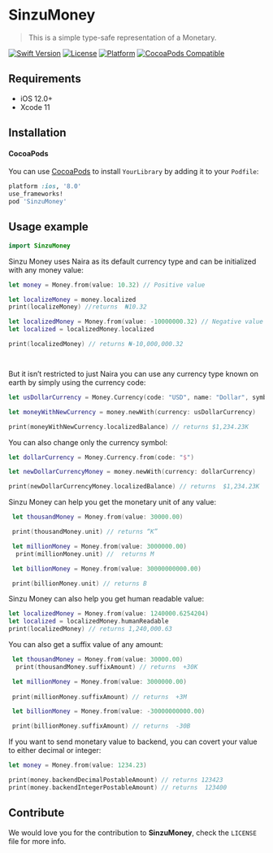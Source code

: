# SinzuMoney
> This is a simple type-safe representation of a Monetary.


[![Swift Version][swift-image]][swift-url]
[![License][license-image]][license-url]
[![Platform](https://img.shields.io/cocoapods/p/LFAlertController.svg?style=flat)](http://cocoapods.org/pods/LFAlertController)
[![CocoaPods Compatible](https://img.shields.io/cocoapods/v/EZSwiftExtensions.svg)](https://img.shields.io/cocoapods/v/LFAlertController.svg)  


## Requirements

- iOS 12.0+
- Xcode 11

## Installation

#### CocoaPods
You can use [CocoaPods](http://cocoapods.org/) to install `YourLibrary` by adding it to your `Podfile`:

```ruby
platform :ios, '8.0'
use_frameworks!
pod 'SinzuMoney'
```

## Usage example

```swift
import SinzuMoney

```
Sinzu Money uses Naira as its default currency type and can be initialized with any money value:

```swift
let money = Money.from(value: 10.32) // Positive value

let localizeMoney = money.localized
print(localizeMoney) //returns  ₦10.32

let localizedMoney = Money.from(value: -10000000.32) // Negative value
let localized = localizedMoney.localized

print(localizedMoney) // returns ₦-10,000,000.32




```
But it isn’t restricted to just Naira you can use any currency type known on earth by simply using the currency code: 

```swift
let usDollarCurrency = Money.Currency(code: "USD", name: "Dollar", symbol: "$", baseUnit: "US Dollar", decimalUnit: "Cent”). 

let moneyWithNewCurrency = money.newWith(currency: usDollarCurrency)

print(moneyWithNewCurrency.localizedBalance) // returns $1,234.23K


```
You can also change only the currency symbol:

```swift
let dollarCurrency = Money.Currency.from(code: "$")

let newDollarCurrencyMoney = money.newWith(currency: dollarCurrency)

print(newDollarCurrencyMoney.localizedBalance) // returns  $1,234.23K

```
Sinzu Money can help you get the monetary unit of any value:

```swift
 let thousandMoney = Money.from(value: 30000.00)

 print(thousandMoney.unit) // returns “K”

 let millionMoney = Money.from(value: 3000000.00)
  print(millionMoney.unit) //  returns M

 let billionMoney = Money.from(value: 30000000000.00)

 print(billionMoney.unit) // returns B
```

Sinzu Money can also help you get human readable value:

```swift
let localizedMoney = Money.from(value: 1240000.6254204)
let localized = localizedMoney.humanReadable
print(localizedMoney) // returns 1,240,000.63
```

 You can also get a suffix value of any amount:
 
```swift
 let thousandMoney = Money.from(value: 30000.00)
  print(thousandMoney.suffixAmount) // returns  +30K

 let millionMoney = Money.from(value: 3000000.00)
  
 print(millionMoney.suffixAmount) // returns  +3M 

 let billionMoney = Money.from(value: -30000000000.00)

 print(billionMoney.suffixAmount) // returns  -30B

```
If you want to send monetary value to backend, you can covert your value to either decimal or integer:

```swift
let money = Money.from(value: 1234.23)

print(money.backendDecimalPostableAmount) // returns 123423
print(money.backendIntegerPostableAmount) // returns  123400

```

## Contribute

We would love you for the contribution to **SinzuMoney**, check the ``LICENSE`` file for more info.


[swift-image]:https://img.shields.io/badge/swift-5.0-orange.svg
[swift-url]: https://swift.org/
[license-image]: https://img.shields.io/badge/License-MIT-blue.svg
[license-url]: LICENSE
